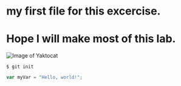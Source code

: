 # my first file for this excercise. 
# Hope I will make most of this lab.

![Image of Yaktocat](https://octodex.github.com/images/yaktocat.png)
```Divya's code
$ git init
`````


``` javascript
var myVar = "Hello, world!";
```
